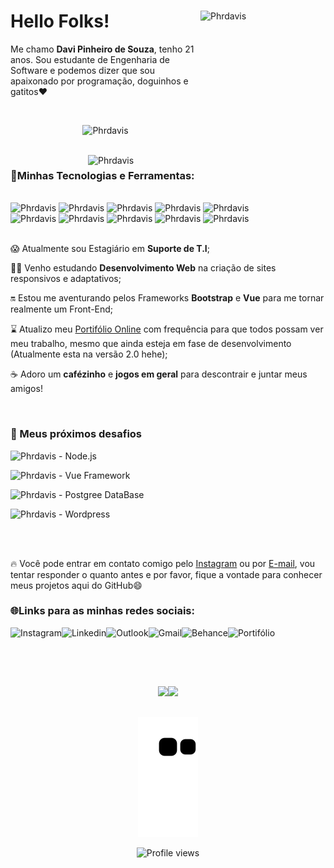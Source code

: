 
<div display = "flex" flex-direction = "row">
  <img align="right" alt="Phrdavis" height="200" width="200" src="https://user-images.githubusercontent.com/105741181/230102095-193b4950-186b-4263-904f-bf1816ddaa01.png">
  <h1>Hello Folks!</h1>
  <p>Me chamo <strong>Davi Pinheiro de Souza</strong>, tenho 21 anos. Sou estudante de Engenharia de Software e podemos dizer que sou apaixonado por programação, doguinhos e gatitos❤ </p>
  <br>
  <p align="center">
    <img alt="Phrdavis" width="380" src="https://user-images.githubusercontent.com/105741181/232480834-da840e6d-c048-4103-89b9-fb23efb49ba5.gif">
  </p>
</div>

<div>
  <div>
    <br>
  <img align="right" alt="Phrdavis" width="380" src="https://user-images.githubusercontent.com/105741181/232514614-209107fb-02c3-45ec-bf4d-52d119a1d015.gif">
    <h3>🤖Minhas Tecnologias e Ferramentas:</h3>
    <div>
    <br>
      <img alt="Phrdavis" height="50" src="https://user-images.githubusercontent.com/105741181/232483238-47afc2ed-3251-4cb3-8364-95619d8b8f35.png">
      <img alt="Phrdavis" height="50" src="https://github.com/Phrdavis/Phrdavis/assets/105741181/a957aaa3-a086-4e8b-ba52-764f2d1ec909">
      <img alt="Phrdavis" height="50" src="https://github.com/Phrdavis/Phrdavis/assets/105741181/8eb6a259-27ad-47cb-9625-31e1692d84d4">
      <img alt="Phrdavis" height="50" src="https://user-images.githubusercontent.com/105741181/232483976-fbb55e92-281f-49b6-9e9b-af5aca1ba116.png">
      <img alt="Phrdavis" height="50" src="https://github.com/Phrdavis/Phrdavis/assets/105741181/aa048755-556d-4493-877f-48ec3f1d2ab2">
      <br>
      <img alt="Phrdavis" height="50" src="https://user-images.githubusercontent.com/105741181/232484248-c76e0947-a74b-437c-8e99-dda42470d70a.png">
      <img alt="Phrdavis" height="50" src="https://user-images.githubusercontent.com/105741181/232484767-9667bd2e-a423-4c8c-b23a-56ed481577d7.png">
      <img alt="Phrdavis" height="50" src="https://user-images.githubusercontent.com/105741181/232484964-824b58ad-82c4-4143-b475-3965cfc881ca.png">
      <img alt="Phrdavis" height="50" src="https://user-images.githubusercontent.com/105741181/232485078-ff5aa5e5-a487-40b5-9e3b-3f60c300690a.png">
      <img alt="Phrdavis" height="50" src="https://user-images.githubusercontent.com/105741181/232485305-ae011511-28b8-40ad-b93c-07939f9173c3.png">
    </div>
  </div>
</div>

<div>
  <br>
  <p>😱 Atualmente sou Estagiário em <strong>Suporte de T.I</strong>;</p>
  <p>🧑‍💻 Venho estudando <strong>Desenvolvimento Web</strong> na criação de sites responsivos e adaptativos;</p>
  <p>🔛 Estou me aventurando pelos Frameworks <strong>Bootstrap</strong> e <strong>Vue</strong> para me tornar realmente um Front-End;</p>
  <p>⌛️ Atualizo meu <a href="https://phrdavis.github.io/" target = "_blank">Portifólio Online</a> com frequência para que todos possam ver meu trabalho, mesmo que ainda esteja em fase de desenvolvimento (Atualmente esta na versão 2.0 hehe);</p>
  <p>☕ Adoro um <strong>cafézinho</strong> e <strong>jogos em geral</strong> para descontrair e juntar meus amigos!</p>
</div>
<div>
  <br> 
  <h3>🏅 Meus próximos desafios</h3>
  <div>
    <p><img alt="Phrdavis" height="20" src="https://github.com/Phrdavis/Phrdavis/assets/105741181/687f2747-759b-48cf-8d82-3ebe7767942c"> - Node.js</p>
    <p><img alt="Phrdavis" height="15" src="https://github.com/Phrdavis/Phrdavis/assets/105741181/4854ea5b-3a64-47f2-8dd9-5bc7fb1fe58f"> - Vue Framework</p>
    <p><img alt="Phrdavis" height="20" src="https://github.com/Phrdavis/Phrdavis/assets/105741181/72b85ba1-2089-4f08-93f3-0ac71e5b8914"> - Postgree DataBase</p>
    <p><img alt="Phrdavis" height="20" src="https://github.com/Phrdavis/Phrdavis/assets/105741181/79af73bb-83bb-461e-88b0-87c1162fd056"> - Wordpress</p>
  </div>
</div>
<div>
  <br>
  <br>
  <p>🔥 Você pode entrar em contato comigo pelo <a href="https://www.instagram.com/davip27/" target = "_blank">Instagram</a> ou por <a href="mailto:davipinheiro.dev@gmail.com?subject=Contact via Github Readme&body=Olá, tudo bem? Acessei seu GitHub e gostaria de entrar em contato!" target = "_blank">E-mail</a>, vou tentar responder o quanto antes e por favor, fique a vontade para conhecer meus projetos aqui do GitHub😄</p>
</div>




<div>
  <h3>🌐Links para as minhas redes sociais:</h3>
  <a href="https://www.instagram.com/davip27/"><img align="left" alt="Instagram" height="30" src="https://user-images.githubusercontent.com/105741181/186734770-a7dc1306-bb56-4012-96ee-4c8838a40b39.png" target="_blank" ></a>
  <a href="https://www.linkedin.com/in/phrdavis/"><img align="left" alt="Linkedin" height="30" src="https://user-images.githubusercontent.com/105741181/186735021-2a2cc3e4-8f94-44c2-9d72-a4206fd4538c.png" target="_blank" ></a>
  <a href=mailto:davipi_sou@hotmail.com><img align="left" alt="Outlook" height="30" src="https://user-images.githubusercontent.com/105741181/186936226-390add12-773e-4aa3-9cc2-d48dcbfafff2.png" target="_blank" ></a>
  <a href=mailto:davipinheiro.dev@gmail.com><img align="left" alt="Gmail" height="30" src="https://user-images.githubusercontent.com/105741181/186945008-37f0971d-dac1-45b6-ad16-5566ad16bdad.png"  target="_blank" >
  <a href=mailto:davipinheiro.dev@gmail.com><img align="left" alt="Behance" height="30" src="https://user-images.githubusercontent.com/105741181/225661024-b25e5788-ab5f-47fd-8320-e00a9c92cce1.png"  target="_blank" ></a>
  <a href="https://phrdavis.github.io/"><img align="left" alt="Portifólio" height="30" src="https://user-images.githubusercontent.com/105741181/230102095-193b4950-186b-4263-904f-bf1816ddaa01.png"  target="_blank" ></a><br><br>
</div>

  ##
  <br>
 <p align="center">
  <a href="https://github.com/Phrdavis"><img height="180em" src="https://github-readme-stats-eight-theta.vercel.app/api?username=Phrdavis&show_icons=true&theme=dracula&include_all_commits=true&count_private=true"/><img height="180em" src="https://github-readme-stats-eight-theta.vercel.app/api/top-langs/?username=Phrdavis&layout=compact&langs_count=8&theme=dracula"/></a>
  </p>
<div align = "center">

  ##
![snake gif](https://github.com/Phrdavis/Phrdavis/blob/output/github-contribution-grid-snake.svg)
  
  
<p align="center"><img src="https://komarev.com/ghpvc/?username=Phrdavis&color=lightgrey" alt="Profile views"/></p>  

</div>
